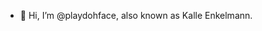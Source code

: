 - 👋 Hi, I’m @playdohface, also known as Kalle Enkelmann. 

<!---
playdohface/playdohface is a ✨ special ✨ repository because its `README.md` (this file) appears on your GitHub profile.
You can click the Preview link to take a look at your changes.
--->
